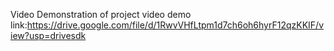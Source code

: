 Video Demonstration of project
video demo link:https://drive.google.com/file/d/1RwvVHfLtpm1d7ch6oh6hyrF12qzKKIF/view?usp=drivesdk
